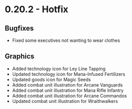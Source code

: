 # 0.20.2 - Hotfix

## Bugfixes
- Fixed some executives not wanting to wear clothes

## Graphics
- Added technology icon for Ley Line Tapping
- Updated technology icon for Mana-Infused Fertilizers
- Updated goods icon for Magic Seeds
- Added combat unit illustration for Arcane Vanguards
- Added combat unit illustration for Mana Rifle Infantry
- Added combat unit illustration for Arcane Commandos
- Updated combat unit illustration for Wraithwalkers